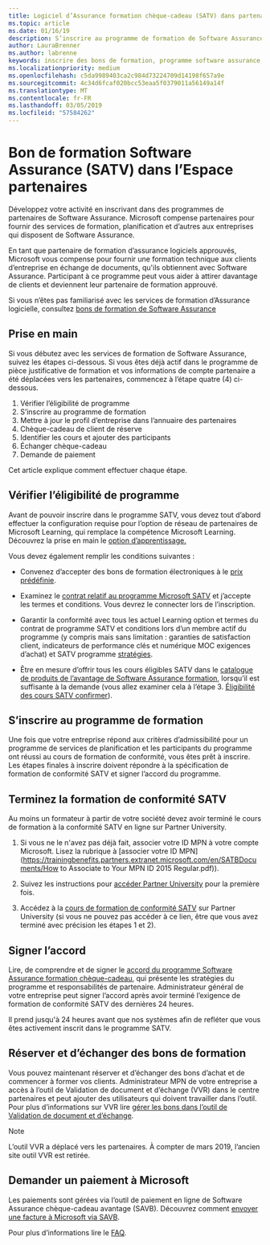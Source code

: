 ```yaml
---
title: Logiciel d’Assurance formation chèque-cadeau (SATV) dans partenaires | Partenaires
ms.topic: article
ms.date: 01/16/19
description: S’inscrire au programme de formation de Software Assurance
author: LauraBrenner
ms.author: labrenne
keywords: inscrire des bons de formation, programme software assurance, formation, dans SATV, SATV
ms.localizationpriority: medium
ms.openlocfilehash: c5da9989403ca2c984d73224709d14198f657a9e
ms.sourcegitcommit: 4c34d6fcaf020bcc53eaa5f0379011a56149a14f
ms.translationtype: MT
ms.contentlocale: fr-FR
ms.lasthandoff: 03/05/2019
ms.locfileid: "57584262"
---
```

# <a name="software-assurance-training-voucher-satv-program-in-partner-center"></a>Bon de formation Software Assurance (SATV) dans l’Espace partenaires

Développez votre activité en inscrivant dans des programmes de partenaires de Software Assurance. Microsoft compense partenaires pour fournir des services de formation, planification et d’autres aux entreprises qui disposent de Software Assurance. 

En tant que partenaire de formation d’assurance logiciels approuvés, Microsoft vous compense pour fournir une formation technique aux clients d’entreprise en échange de documents, qu'ils obtiennent avec Software Assurance. Participant à ce programme peut vous aider à attirer davantage de clients et deviennent leur partenaire de formation approuvé.

Si vous n’êtes pas familiarisé avec les services de formation d’Assurance logicielle, consultez [bons de formation de Software Assurance ](https://trainingbenefits.partners.extranet.microsoft.com/en/SATV/Pages/default.aspx)

## <a name="get-started"></a>Prise en main

Si vous débutez avec les services de formation de Software Assurance, suivez les étapes ci-dessous. Si vous êtes déjà actif dans le programme de pièce justificative de formation et vos informations de compte partenaire a été déplacées vers les partenaires, commencez à l’étape quatre (4) ci-dessous. 

1. Vérifier l’éligibilité de programme
2. S’inscrire au programme de formation
3. Mettre à jour le profil d’entreprise dans l’annuaire des partenaires
4. Chèque-cadeau de client de réserve
5. Identifier les cours et ajouter des participants
6. Échanger chèque-cadeau
7. Demande de paiement

Cet article explique comment effectuer chaque étape.

## <a name="confirm-program-eligibility"></a>Vérifier l’éligibilité de programme

Avant de pouvoir inscrire dans le programme SATV, vous devez tout d’abord effectuer la configuration requise pour l’option de réseau de partenaires de Microsoft Learning, qui remplace la compétence Microsoft Learning. Découvrez la prise en main le [option d’apprentissage.](https://partner.microsoft.com/en-US/marketing/details/learning-option-enrollment#/)

Vous devez également remplir les conditions suivantes :

- Convenez d’accepter des bons de formation électroniques à le [prix prédéfinie](https://partner.microsoft.com/en-US/membership/satv-voucher-pricing).

- Examinez le [contrat relatif au programme Microsoft SATV](https://aka.ms/satv_legal_agreement) et j’accepte les termes et conditions. Vous devrez le connecter lors de l’inscription. 

- Garantir la conformité avec tous les actuel Learning option et termes du contrat de programme SATV et conditions lors d’un membre actif du programme (y compris mais sans limitation : garanties de satisfaction client, indicateurs de performance clés et numérique MOC exigences d’achat) et SATV programme [stratégies](https://trainingbenefits.partners.extranet.microsoft.com/en/SATV/Pages/ProgramPolicies.aspx).

- Être en mesure d’offrir tous les cours éligibles SATV dans le [catalogue de produits de l’avantage de Software Assurance formation](https://aka.ms/SATV_catalog), lorsqu’il est suffisante à la demande (vous allez examiner cela à l’étape 3. [Éligibilité des cours SATV confirmer](https://trainingbenefits.partners.extranet.microsoft.com/en/SATV/Pages/ConfirmEligibility.aspx)).

## <a name="enroll-in-the-training-program"></a>S’inscrire au programme de formation

Une fois que votre entreprise répond aux critères d’admissibilité pour un programme de services de planification et les participants du programme ont réussi au cours de formation de conformité, vous êtes prêt à inscrire. Les étapes finales à inscrire doivent répondre à la spécification de formation de conformité SATV et signer l’accord du programme.  

## <a name="complete-the-satv-compliance-training"></a>Terminez la formation de conformité SATV

Au moins un formateur à partir de votre société devez avoir terminé le cours de formation à la conformité SATV en ligne sur Partner University.
 
1. Si vous ne le n'avez pas déjà fait, associer votre ID MPN à votre compte Microsoft. Lisez la rubrique à [associer votre ID MPN](https://trainingbenefits.partners.extranet.microsoft.com/en/SATBDocuments/How to Associate to Your MPN ID 2015 Regular.pdf)).

2. Suivez les instructions pour [accéder Partner University](https://trainingbenefits.partners.extranet.microsoft.com/en/SATBDocuments/Partner_University_on-boarding.pdf) pour la première fois.

3. Accédez à la [cours de formation de conformité SATV](https://partneruniversity.microsoft.com/?whr=uri:MicrosoftAccount&courseId=14461&scoId=dXsXmk7lB_2704778676) sur Partner University (si vous ne pouvez pas accéder à ce lien, être que vous avez terminé avec précision les étapes 1 et 2).  

## <a name="sign-the-agreement"></a>Signer l’accord

Lire, de comprendre et de signer le [accord du programme Software Assurance formation chèque-cadeau](https://partners.microsoft.com/partnerprogram/Satv.aspx), qui présente les stratégies du programme et responsabilités de partenaire. Administrateur général de votre entreprise peut signer l’accord après avoir terminé l’exigence de formation de conformité SATV des dernières 24 heures.

Il prend jusqu'à 24 heures avant que nos systèmes afin de refléter que vous êtes activement inscrit dans le programme SATV. 

## <a name="reserve-and-redeem-training-vouchers"></a>Réserver et d’échanger des bons de formation

Vous pouvez maintenant réserver et d’échanger des bons d’achat et de commencer à former vos clients. Administrateur MPN de votre entreprise a accès à l’outil de Validation de document et d’échange (VVR) dans le centre partenaires et peut ajouter des utilisateurs qui doivent travailler dans l’outil. Pour plus d’informations sur VVR lire [gérer les bons dans l’outil de Validation de document et d’échange](voucher-validation-tool.md).

>[!Note]
>L’outil VVR a déplacé vers les partenaires. À compter de mars 2019, l’ancien site outil VVR est retirée.

## <a name="request-payment-from-microsoft"></a>Demander un paiement à Microsoft

Les paiements sont gérées via l’outil de paiement en ligne de Software Assurance chèque-cadeau avantage (SAVB).  Découvrez comment [envoyer une facture à Microsoft via SAVB](https://trainingbenefits.partners.extranet.microsoft.com/en/SATV/Pages/GetPaid.aspx).

Pour plus d’informations lire le [FAQ](vvr-faq.md).